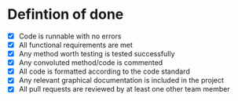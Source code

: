 # Defintion of done
- [X] Code is runnable with no errors
- [X] All functional requirements are met
- [X] Any method worth testing is tested successfully
- [X] Any convoluted method/code is commented
- [X] All code is formatted according to the code standard
- [X] Any relevant graphical documentation is included in the project
- [X] All pull requests are reviewed by at least one other team member